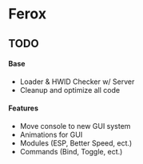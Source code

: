 # Ferox

## TODO

#### Base
- Loader & HWID Checker w/ Server
- Cleanup and optimize all code

#### Features
- Move console to new GUI system
- Animations for GUI
- Modules (ESP, Better Speed, ect.)
- Commands (Bind, Toggle, ect.)
